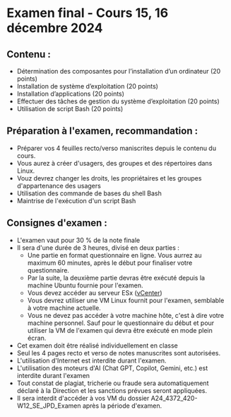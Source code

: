 


# Examen final - Cours 15, 16 décembre 2024
 
## Contenu : 
 - Détermination des composantes pour l’installation d’un ordinateur (20 points)
 - Installation de système d’exploitation (20 points)
 - Installation d’applications (20 points)
 - Effectuer des tâches de gestion du système d’exploitation (20 points)
 - Utilisation de script Bash (20 points)

## Préparation à l'examen, recommandation : 
- Préparer vos 4 feuilles recto/verso maniscrites depuis le contenu du cours.
- Vous aurez à créer d'usagers, des groupes et des répertoires dans Linux.
- Vouz devrez changer les droits, les propriétaires et les groupes d'appartenance des usagers
- Utilisation des commande de bases du shell Bash
- Maintrise de l'exécution d'un script Bash

## Consignes d'examen : 

- L'examen vaut pour 30 % de la note finale
- Il sera d'une durée de 3 heures, divisé en deux parties :
   - Une partie en format questionnaire en ligne. Vous aurrez au maximum 60 minutes, après le début pour finaliser votre questionnaire.
   - Par la suite, la deuxième partie devras être exécuté depuis la machine Ubuntu fournie pour l'examen.
   - Vous devez accéder au serveur ESx ([vCenter](https://vcenterdfc.csfoy.ca))
   - Vous devrez utiliser une VM Linux fournit pour l'examen, semblable à votre machine actuelle. 
   - Vous ne devez pas accéder à votre machine hôte, c'est à dire votre machine personnel. Sauf pour le questionnaire du début et pour utiliser la VM de l'examen qui devra être exécuté en mode plein écran.   
- Cet examen doit être réalisé individuellement en classe
- Seul les 4 pages recto et verso de notes manuscrites sont autorisées.
- L'utilisation d'Internet est interdite durant l'examen.
- L'utilisation des moteurs d'AI (Chat GPT, Copilot, Gemini, etc.) est interdite durant l'examen
- Tout constat de plagiat, tricherie ou fraude sera automatiquement déclaré à la Direction et les sanctions prévues seront appliquées.
- Il sera interdit d'accéder à vos VM du dossier A24_4372_420-W12_SE_JPD_Examen après la période d'examen.

